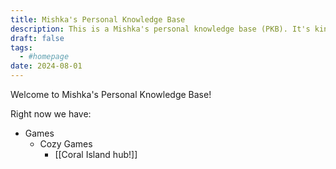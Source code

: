 ```yaml
---
title: Mishka's Personal Knowledge Base
description: This is a Mishka's personal knowledge base (PKB). It's kinda like my own lil wiki.
draft: false
tags:
  - #homepage
date: 2024-08-01
---
```


Welcome to Mishka's Personal Knowledge Base!

Right now we have:

- Games
	- Cozy Games
		- [[Coral Island hub!]]

